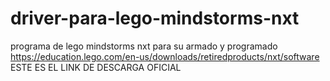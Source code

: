 # driver-para-lego-mindstorms-nxt
programa de lego mindstorms nxt para su armado y programado 
https://education.lego.com/en-us/downloads/retiredproducts/nxt/software ESTE ES EL LINK DE DESCARGA OFICIAL 
